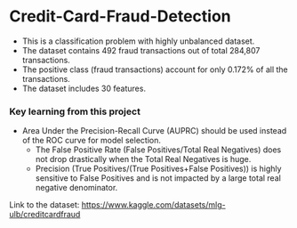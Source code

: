 # Credit-Card-Fraud-Detection

- This is a classification problem with highly unbalanced dataset. 
- The dataset contains 492 fraud transactions out of total 284,807 transactions.
- The positive class (fraud transactions) account for only 0.172% of all the transactions.
- The dataset includes 30 features.

### Key learning from this project
- Area Under the Precision-Recall Curve (AUPRC) should be used instead of the ROC curve for model selection.
    - The False Positive Rate (False Positives/Total Real Negatives) does not drop drastically when the Total Real Negatives is huge.
    - Precision (True Positives/(True Positives+False Positives)) is highly sensitive to False Positives and is not impacted by a large total real negative denominator.

Link to the dataset: https://www.kaggle.com/datasets/mlg-ulb/creditcardfraud
